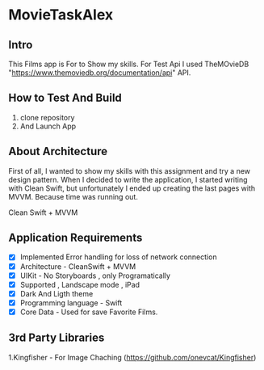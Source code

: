 # MovieTaskAlex
## Intro

This Films app is For to Show my skills.  For Test Api I used TheMOvieDB
"https://www.themoviedb.org/documentation/api" API.

## How to Test And Build

1) clone repository
2) And Launch App 

## About Architecture 
First of all, I wanted to show my skills with this assignment and try a new design pattern. 
When I decided to write the application, I started writing with Clean Swift, 
but unfortunately I ended up creating the last pages with MVVM. Because time was running out.

Clean Swift + MVVM

## Application Requirements

- [x] Implemented  Error handling for loss of network connection
- [x] Architecture - CleanSwift + MVVM
- [x] UIKit - No Storyboards , only Programatically 
- [x] Supported , Landscape mode , iPad
- [x] Dark And Ligth theme
- [x] Programming language - Swift
- [x] Core Data - Used for save Favorite Films.

## 3rd Party Libraries 

1.Kingfisher - For Image Chaching (https://github.com/onevcat/Kingfisher)
